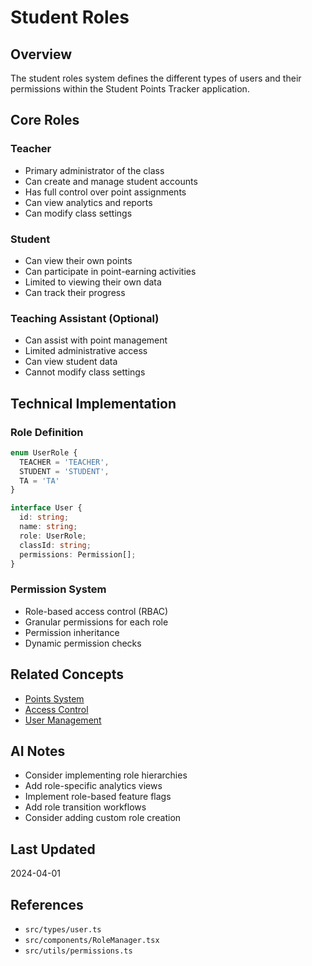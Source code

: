 # Student Roles

## Overview
The student roles system defines the different types of users and their permissions within the Student Points Tracker application.

## Core Roles

### Teacher
- Primary administrator of the class
- Can create and manage student accounts
- Has full control over point assignments
- Can view analytics and reports
- Can modify class settings

### Student
- Can view their own points
- Can participate in point-earning activities
- Limited to viewing their own data
- Can track their progress

### Teaching Assistant (Optional)
- Can assist with point management
- Limited administrative access
- Can view student data
- Cannot modify class settings

## Technical Implementation

### Role Definition
```typescript
enum UserRole {
  TEACHER = 'TEACHER',
  STUDENT = 'STUDENT',
  TA = 'TA'
}

interface User {
  id: string;
  name: string;
  role: UserRole;
  classId: string;
  permissions: Permission[];
}
```

### Permission System
- Role-based access control (RBAC)
- Granular permissions for each role
- Permission inheritance
- Dynamic permission checks

## Related Concepts
- [Points System](./concept-points-system.md)
- [Access Control](./arch-access-control.md)
- [User Management](./arch-user-management.md)

## AI Notes
- Consider implementing role hierarchies
- Add role-specific analytics views
- Implement role-based feature flags
- Add role transition workflows
- Consider adding custom role creation

## Last Updated
2024-04-01

## References
- `src/types/user.ts`
- `src/components/RoleManager.tsx`
- `src/utils/permissions.ts` 